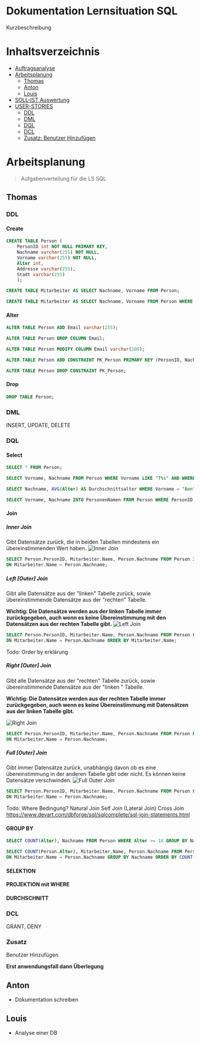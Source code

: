 

# Dokumentation Lernsituation SQL 

Kurzbeschreibung

# Inhaltsverzeichnis
- [Auftragsanalyse](#Auftragsanalyse)
- [Arbeitsplanung](#Arbeitsplanung)
	- [Thomas](#Thomas)
	- [Anton](#Anton)
	- [Louis](#Louis)
- [SOLL-IST Auswertung](#SOLL-IST)
- [USER-STORIES](#USER-STORIES)
	- [DDL](#DDL)
	- [DML](#DML)
	- [DQL](#DQL)
	- [DCL](#DCL)
	- [Zusatz: Benutzer Hinzufügen](#Zusatz)

# Arbeitsplanung
> Aufgabenverteilung für die LS SQL

## Thomas
### DDL
#### Create
```sql 
CREATE TABLE Person (
    PersonID int NOT NULL PRIMARY KEY,
    Nachname varchar(255) NOT NULL,
    Vorname varchar(255) NOT NULL,
    Alter int,
    Addresse varchar(255),
    Stadt varchar(255)
    );
```
```sql 
CREATE TABLE Mitarbeiter AS SELECT Nachname, Vorname FROM Person;
```
```sql 
CREATE TABLE Mitarbeiter AS SELECT Nachname, Vorname FROM Person WHERE Stadt LIKE "%D%";
```
#### Alter
```sql 
ALTER TABLE Person ADD Email varchar(255);
```

```sql 
ALTER TABLE Person DROP COLUMN Email;
```

```sql 
ALTER TABLE Person MODIFY COLUMN Email varchar(100);
```

```sql 
ALTER TABLE Person ADD CONSTRAINT PK_Person PRIMARY KEY (PersonID, Nachname);
```

```sql 
ALTER TABLE Person DROP CONSTRAINT PK_Person;
```

#### Drop
```sql 
DROP TABLE Person;
```


### DML
INSERT, UPDATE, DELETE

### DQL
#### Select
```sql 
SELECT * FROM Person;
```

```sql 
SELECT Vorname, Nachname FROM Person WHERE Vorname LIKE "T%s" AND WHERE Nachname LIKE "_r%";
```

```sql 
SELECT Nachname, AVG(Alter) AS Durchschnittsalter WHERE Vorname = "Ben";  
```

```sql 
SELECT Vorname, Nachname INTO PersonenNamen FROM Person WHERE PersonID > 10;
```

#### Join
##### Inner Join
Gibt Datensätze zurück, die in beiden Tabellen mindestens ein übereinstimmenden Wert haben. 
![Inner Join](https://www.w3schools.com/sql/img_innerjoin.gif)

```sql 
SELECT Person.PersonID, Mitarbeiter.Name, Person.Nachname FROM Person INNER JOIN Mitarbeiter
ON Mitarbeiter.Name = Person.Nachname;
```
##### Left [Outer] Join
Gibt alle Datensätze aus der "linken" Tabelle zurück, sowie übereinstimmende Datensätze aus der "rechten" Tabelle. 

**Wichtig: Die Datensätze werden aus der linken Tabelle immer zurückgegeben, auch wenn es keine Übereinstimmung mit den Datensätzen aus der rechten Tabelle gibt.**
![Left Join](https://www.w3schools.com/sql/img_leftjoin.gif)

```sql 
SELECT Person.PersonID, Mitarbeiter.Name, Person.Nachname FROM Person LEFT JOIN Mitarbeiter
ON Mitarbeiter.Name = Person.Nachname ORDER BY Mitarbeiter.Name;
```

Todo: Order by erklärung


##### Right [Outer] Join
Gibt alle Datensätze aus der "rechten" Tabelle zurück, sowie übereinstimmende Datensätze aus der "linken " Tabelle.

**Wichtig: Die Datensätze werden aus der rechten Tabelle immer zurückgegeben, auch wenn es keine Übereinstimmung mit Datensätzen aus der linken Tabelle gibt.**

![Right Join](https://www.w3schools.com/sql/img_rightjoin.gif)

```sql 
SELECT Person.PersonID, Mitarbeiter.Name, Person.Nachname FROM Person RIGHT JOIN Mitarbeiter
ON Mitarbeiter.Name = Person.Nachname;
```

##### Full [Outer] Join
Gibt immer Datensätze zurück, unabhängig davon ob es eine übereinstimmung in der anderen Tabelle gibt oder nicht. Es können keine Datensätze verschwinden.
![Full Outer Join](https://www.w3schools.com/sql/img_fulljoin.gif)

```sql 
SELECT Person.PersonID, Mitarbeiter.Name, Person.Nachname FROM Person FULL JOIN Mitarbeiter
ON Mitarbeiter.Name = Person.Nachname;
```
Todo: Where Bedingung?
Natural Join
Self Join
(Lateral Join)
Cross Join
https://www.devart.com/dbforge/sql/sqlcomplete/sql-join-statements.html



#### GROUP BY
```sql 
SELECT COUNT(Alter), Nachname FROM Person WHERE Alter >= 18 GROUP BY Nachname ORDER BY Nachname;
```

```sql 
SELECT COUNT(Person.Alter), Mitarbeiter.Name, Person.Nachname FROM Person LEFT JOIN Mitarbeiter
ON Mitarbeiter.Name = Person.Nachname GROUP BY Nachname ORDER BY COUNT(Alter) DESC;
```




#### SELEKTION
#### PROJEKTION mit WHERE
#### DURCHSCHNITT

### DCL
GRANT, DENY

### Zusatz
Benutzer Hinzufügen

**Erst anwendungsfall dann Überlegung**

## Anton
- Dokumentation schreiben

## Louis
- Analyse einer DB
